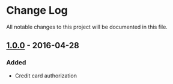 # Change Log
All notable changes to this project will be documented in this file.

## [1.0.0] - 2016-04-28
### Added
- Credit card authorization

[1.0.0]: https://github.com/RadialCorp/magento-payments-creditcard/releases/tag/1.0.0
